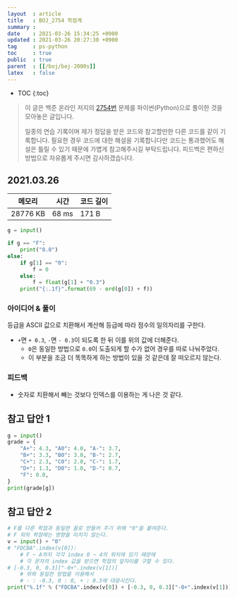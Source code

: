 ```yaml
---
layout  : article
title   : BOJ_2754 학점계
summary : 
date    : 2021-03-26 15:34:25 +0900
updated : 2021-03-26 20:27:30 +0900
tag     : ps-python
toc     : true
public  : true
parent  : [[/boj/boj-2000s]]
latex   : false
---
```

* TOC
{:toc}

> 이 글은 백준 온라인 저지의 [2754번](https://www.acmicpc.net/problem/2754) 문제를 파이썬(Python)으로 풀이한 것을 모아놓은 글입니다.
>
> 일종의 연습 기록이며 제가 정답을 받은 코드와 참고할만한 다른 코드를 같이 기록합니다. 필요한 경우 코드에 대한 해설을 기록합니다만 코드는 통과했어도 해설은 틀릴 수 있기 때문에 가볍게 참고해주시길 부탁드립니다. 피드백은 편하신 방법으로 자유롭게 주시면 감사하겠습니다.

## 2021.03.26

| 메모리    | 시간  | 코드 길이 |
| --------- | ----- | --------- |
| 28776 KB  | 68 ms | 171 B     |

```python
g = input()

if g == "F":
    print("0.0")
else:
    if g[1] == "0":
        f = 0
    else:
        f = float(g[1] + "0.3")
    print("{:.1f}".format(69 - ord(g[0]) + f))
```

### 아이디어 & 풀이

등급을 ASCII 값으로 치환해서 계산해 등급에 따라 점수의 일의자리를 구한다.

* `+`면 `+ 0.3`, `-`면 `- 0.3`이 되도록 한 뒤 이를 위의 값에 더해준다.
    * `0`은 동일한 방법으로 `0.0`이 도출되게 할 수가 없어 경우를 따로 나눠주었다.
    * 이 부분을 조금 더 똑똑하게 하는 방법이 있을 것 같은데 잘 떠오르지 않는다.

### 피드백

* 숫자로 치환해서 빼는 것보다 인덱스를 이용하는 게 나은 것 같다.

## 참고 답안 1

```python
g = input()
grade = {
    "A+": 4.3, "A0": 4.0, "A-": 3.7,
    "B+": 3.3, "B0": 3.0, "B-": 2.7,
    "C+": 2.3, "C0": 2.0, "C-": 1.7,
    "D+": 1.3, "D0": 1.0, "D-": 0.7,
    "F": 0.0,
}
print(grade[g])
```

## 참고 답안 2

```python
# F를 다른 학점과 동일한 꼴로 만들어 주기 위해 "0"을 붙여준다.
# F 외의 학점에는 영향을 미치지 않는다.
v = input() + "0"
# "FDCBA".index(v[0]):
    # F ~ A까지 각각 index 0 ~ 4의 위치에 있기 때문에
    # 각 문자의 index 값을 받으면 학점의 앞자리를 구할 수 있다.
# [-0.3, 0, 0.3]["-0+".index(v[1])]
    # 위와 동일한 방법을 이용해서
    # - : -0.3, 0 : 0, + : 0.3에 대응시킨다.
print("%.1f" % ("FDCBA".index(v[0]) + [-0.3, 0, 0.3]["-0+".index(v[1])]))
```
